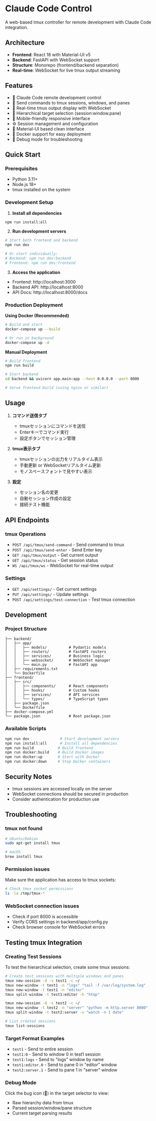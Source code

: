 # Claude Code Control

A web-based tmux controller for remote development with Claude Code integration.

## Architecture
- **Frontend**: React 18 with Material-UI v5
- **Backend**: FastAPI with WebSocket support  
- **Structure**: Monorepo (frontend/backend separation)
- **Real-time**: WebSocket for live tmux output streaming

## Features
- 🤖 Claude Code remote development control
- 🚀 Send commands to tmux sessions, windows, and panes
- 📡 Real-time tmux output display with WebSocket
- 🎯 Hierarchical target selection (session:window.pane)
- 📱 Mobile-friendly responsive interface
- ⚙️ Session management and configuration
- 🎨 Material-UI based clean interface
- 🐳 Docker support for easy deployment
- 🐛 Debug mode for troubleshooting

## Quick Start

### Prerequisites
- Python 3.11+
- Node.js 18+
- tmux installed on the system

### Development Setup

1. **Install all dependencies**
```bash
npm run install:all
```

2. **Run development servers**
```bash
# Start both frontend and backend
npm run dev

# Or start individually:
# Backend: npm run dev:backend
# Frontend: npm run dev:frontend
```

3. **Access the application**
- Frontend: http://localhost:3000
- Backend API: http://localhost:8000
- API Docs: http://localhost:8000/docs

### Production Deployment

**Using Docker (Recommended)**
```bash
# Build and start
docker-compose up --build

# Or run in background
docker-compose up -d
```

**Manual Deployment**
```bash
# Build frontend
npm run build

# Start backend
cd backend && uvicorn app.main:app --host 0.0.0.0 --port 8000

# Serve frontend build (using nginx or similar)
```

## Usage

1. **コマンド送信タブ**
   - tmuxセッションにコマンドを送信
   - Enterキーでコマンド実行
   - 設定ボタンでセッション管理

2. **tmux表示タブ**  
   - tmuxセッションの出力をリアルタイム表示
   - 手動更新 or WebSocketリアルタイム更新
   - モノスペースフォントで見やすい表示

3. **設定**
   - セッション名の変更
   - 自動セッション作成の設定
   - 接続テスト機能

## API Endpoints

### tmux Operations
- `POST /api/tmux/send-command` - Send command to tmux
- `POST /api/tmux/send-enter` - Send Enter key
- `GET /api/tmux/output` - Get current output
- `GET /api/tmux/status` - Get session status
- `WS /api/tmux/ws` - WebSocket for real-time output

### Settings
- `GET /api/settings/` - Get current settings
- `PUT /api/settings/` - Update settings  
- `POST /api/settings/test-connection` - Test tmux connection

## Development

### Project Structure
```
├── backend/
│   ├── app/
│   │   ├── models/          # Pydantic models
│   │   ├── routers/         # FastAPI routers
│   │   ├── services/        # Business logic
│   │   ├── websocket/       # WebSocket manager
│   │   └── main.py          # FastAPI app
│   ├── requirements.txt
│   └── Dockerfile
├── frontend/
│   ├── src/
│   │   ├── components/      # React components
│   │   ├── hooks/           # Custom hooks
│   │   ├── services/        # API services
│   │   └── types/           # TypeScript types
│   ├── package.json
│   └── Dockerfile
├── docker-compose.yml
└── package.json             # Root package.json
```

### Available Scripts
```bash
npm run dev              # Start development servers
npm run install:all      # Install all dependencies
npm run build           # Build frontend
npm run docker:build    # Build Docker images
npm run docker:up       # Start with Docker
npm run docker:down     # Stop Docker containers
```

## Security Notes
- tmux sessions are accessed locally on the server
- WebSocket connections should be secured in production
- Consider authentication for production use

## Troubleshooting

### tmux not found
```bash
# Ubuntu/Debian
sudo apt-get install tmux

# macOS
brew install tmux
```

### Permission issues
Make sure the application has access to tmux sockets:
```bash
# Check tmux socket permissions
ls -la /tmp/tmux-*
```

### WebSocket connection issues
- Check if port 8000 is accessible
- Verify CORS settings in backend/app/config.py
- Check browser console for WebSocket errors

## Testing tmux Integration

### Creating Test Sessions
To test the hierarchical selection, create some tmux sessions:

```bash
# Create test sessions with multiple windows and panes
tmux new-session -d -s test1 -c ~/
tmux new-window -t test1 -n "logs" "tail -f /var/log/system.log"
tmux new-window -t test1 -n "editor"
tmux split-window -t test1:editor -h "htop"

tmux new-session -d -s test2 -c ~/
tmux new-window -t test2 -n "server" "python -m http.server 8080"
tmux split-window -t test2:server -v "watch -n 1 date"

# List created sessions
tmux list-sessions
```

### Target Format Examples
- `test1` - Send to entire session
- `test1:0` - Send to window 0 in test1 session  
- `test1:logs` - Send to "logs" window by name
- `test1:editor.0` - Send to pane 0 in "editor" window
- `test2:server.1` - Send to pane 1 in "server" window

### Debug Mode
Click the bug icon (🐛) in the target selector to view:
- Raw hierarchy data from tmux
- Parsed session/window/pane structure
- Current target parsing results